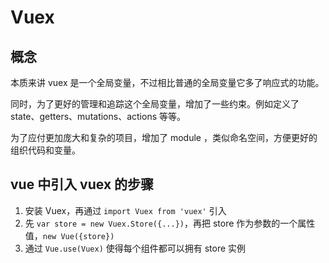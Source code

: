 # Vuex

## 概念

本质来讲 vuex 是一个全局变量，不过相比普通的全局变量它多了响应式的功能。

同时，为了更好的管理和追踪这个全局变量，增加了一些约束。例如定义了 state、getters、mutations、actions 等等。

为了应付更加庞大和复杂的项目，增加了 module ，类似命名空间，方便更好的组织代码和变量。

## vue 中引入 vuex 的步骤

1. 安装 Vuex，再通过 `import Vuex from 'vuex'` 引入
2. 先 `var store = new Vuex.Store({...})`，再把 store 作为参数的一个属性值，`new Vue({store})`
3. 通过 `Vue.use(Vuex)` 使得每个组件都可以拥有 store 实例
